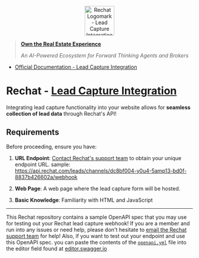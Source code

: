 <p align="center">
  <a href="https://help.rechat.com/appendix/brokerage-set-up/lead-capture">
    <img
        alt="Rechat Logomark - Lead Capture Integration"
        src="https://help.rechat.com/~gitbook/image?url=https:%2F%2F1031368632-files.gitbook.io%2F%7E%2Ffiles%2Fv0%2Fb%2Fgitbook-x-prod.appspot.com%2Fo%2Fspaces%252F-MJZySovZjoLVT1XAonI%252Flogo%252F6yTCyILXnwjPGZE40CVb%252FRechat%2520Logo%2520Black.svg%3Falt=media%26token=d427324b-f6fb-45f9-b4d9-1570f78c1084&width=192&dpr=1&quality=100&sign=ca1c2eb0ea79ed427146f8334e3730cee24247be6d65bdbfa8c5469a8cff5a40" 
        height="80px"
        alt="Rechat Logomark"
    />
  </a>
</p>

> **[Own the Real Estate Experience](https://rechat.com/)**
>
> *An AI-Powered Ecosystem for Forward Thinking Agents and Brokers*

- [Official Documentation - Lead Capture Integration](https://help.rechat.com/appendix/brokerage-set-up/lead-capture)



# Rechat - [Lead Capture Integration](https://help.rechat.com/appendix/brokerage-set-up/lead-capture)

Integrating lead capture functionality into your website allows for **seamless collection of lead data** through Rechat's API!

## Requirements 

Before proceeding, ensure you have:

1. **URL Endpoint**: [Contact Rechat's support team](https://help.rechat.com/appendix/contacting-support) to obtain your unique endpoint URL.
sample: https://api.rechat.com/leads/channels/dc8bf004-y0u4-5amp13-bd0f-8837b426602a/webhook

2. **Web Page**: A web page where the lead capture form will be hosted.

3. **Basic Knowledge**: Familiarity with HTML and JavaScript

---

This Rechat repository contains a sample OpenAPI spec that you may use for testing out your Rechat lead capture webhook! If you are a member and run into any issues or need help, please don't hesitate to [email the Rechat support team](mailto:support@rechat.com) for help! Also, if you want to test out your endpoint and use this OpenAPI spec. you can paste the contents of the [`openapi.yml`](./openapi.yml) file into the editor field found at [editor.swagger.io](https://editor.swagger.io/)